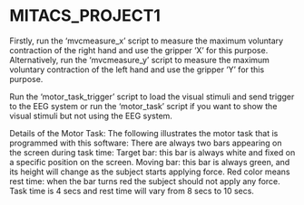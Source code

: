 # MITACS_PROJECT1

Firstly, run the ‘mvcmeasure_x’ script to measure the maximum voluntary contraction of the right hand and 
use the gripper ‘X’ for this purpose. Alternatively, run the ‘mvcmeasure_y’ script to measure the
maximum voluntary contraction of the left hand and use the gripper ‘Y’ for this purpose.

Run the ‘motor_task_trigger’ script to load the visual stimuli and send trigger to the EEG system or run the
‘motor_task’ script if you want to show the visual stimuli but not using the EEG system.

Details of the Motor Task:
The following illustrates the motor task that is programmed with this software:
There are always two bars appearing on the screen during task time:
Target bar: this bar is always white and fixed on a specific position on the screen.
Moving bar: this bar is always green, and its height will change as the subject starts applying force.
Red color means rest time: when the bar turns red the subject should not apply any force.
Task time is 4 secs and rest time will vary from 8 secs to 10 secs.
